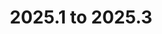 ---
title: "2025.1 to 2025.3"
linkTitle: "2025.1 to 2025.3"
description: "Instructions to upgrade {{% ctx %}} 2025.1 to 2025.3"
weight: 979
---